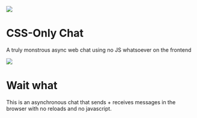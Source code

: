 ![](https://i.imgur.com/cTZ55Bi.gif)

# CSS-Only Chat
A truly monstrous async web chat using no JS whatsoever on the frontend

![](https://media.giphy.com/media/mCClSS6xbi8us/giphy.gif)

# Wait what
This is an asynchronous chat that sends + receives messages in the browser with no reloads and no javascript.
